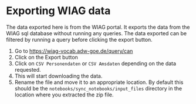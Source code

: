 # Exporting WIAG data

The data exported here is from the WIAG portal. It exports the data from the WIAG sql database without running any queries. The data exported can be filtered by running a query before clicking the export button.

1. Go to https://wiag-vocab.adw-goe.de/query/can
2. Click on the Export button
3. Click on `CSV Personendaten` or `CSV Amsdaten` depending on the data requested.
4. This will start downloading the data.
5. Rename the file and move it to an appropriate location. By default this should be the `notebooks/sync_notebooks/input_files` directory in the location where you extracted the zip file.
